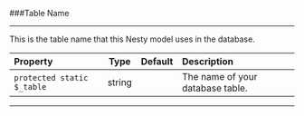 ###Table Name

----------

This is the table name that this Nesty model uses in the database.

Property                         | Type            | Default       | Description      
:------------------------------- | :-------------: | :------------ | :---------------  
`protected static $_table`       | string          |               | The name of your database table. 

----------

